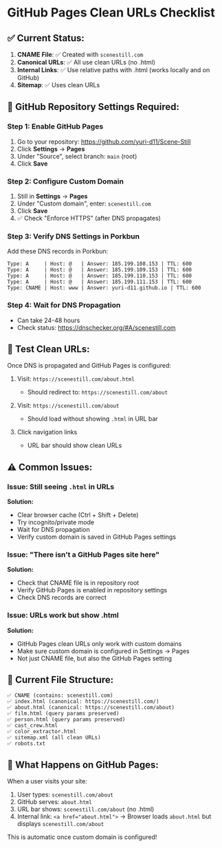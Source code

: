 # GitHub Pages Clean URLs Checklist

## ✅ Current Status:

1. **CNAME File**: ✅ Created with `scenestill.com`
2. **Canonical URLs**: ✅ All use clean URLs (no .html)
3. **Internal Links**: ✅ Use relative paths with .html (works locally and on GitHub)
4. **Sitemap**: ✅ Uses clean URLs

## 🔧 GitHub Repository Settings Required:

### Step 1: Enable GitHub Pages
1. Go to your repository: https://github.com/yuri-d11/Scene-Still
2. Click **Settings** → **Pages**
3. Under "Source", select branch: `main` (root)
4. Click **Save**

### Step 2: Configure Custom Domain
1. Still in **Settings** → **Pages**
2. Under "Custom domain", enter: `scenestill.com`
3. Click **Save**
4. ✅ Check "Enforce HTTPS" (after DNS propagates)

### Step 3: Verify DNS Settings in Porkbun

Add these DNS records in Porkbun:

```
Type: A     | Host: @   | Answer: 185.199.108.153 | TTL: 600
Type: A     | Host: @   | Answer: 185.199.109.153 | TTL: 600
Type: A     | Host: @   | Answer: 185.199.110.153 | TTL: 600
Type: A     | Host: @   | Answer: 185.199.111.153 | TTL: 600
Type: CNAME | Host: www | Answer: yuri-d11.github.io | TTL: 600
```

### Step 4: Wait for DNS Propagation
- Can take 24-48 hours
- Check status: https://dnschecker.org/#A/scenestill.com

## 🧪 Test Clean URLs:

Once DNS is propagated and GitHub Pages is configured:

1. Visit: `https://scenestill.com/about.html`
   - Should redirect to: `https://scenestill.com/about`

2. Visit: `https://scenestill.com/about`
   - Should load without showing `.html` in URL bar

3. Click navigation links
   - URL bar should show clean URLs

## ⚠️ Common Issues:

### Issue: Still seeing `.html` in URLs
**Solution:**
- Clear browser cache (Ctrl + Shift + Delete)
- Try incognito/private mode
- Wait for DNS propagation
- Verify custom domain is saved in GitHub Pages settings

### Issue: "There isn't a GitHub Pages site here"
**Solution:**
- Check that CNAME file is in repository root
- Verify GitHub Pages is enabled in repository settings
- Check DNS records are correct

### Issue: URLs work but show .html
**Solution:**
- GitHub Pages clean URLs only work with custom domains
- Make sure custom domain is configured in Settings → Pages
- Not just CNAME file, but also the GitHub Pages setting

## 📝 Current File Structure:

```
✅ CNAME (contains: scenestill.com)
✅ index.html (canonical: https://scenestill.com/)
✅ about.html (canonical: https://scenestill.com/about)
✅ film.html (query params preserved)
✅ person.html (query params preserved)
✅ cast_crew.html
✅ color_extractor.html
✅ sitemap.xml (all clean URLs)
✅ robots.txt
```

## 🎯 What Happens on GitHub Pages:

When a user visits your site:
1. User types: `scenestill.com/about`
2. GitHub serves: `about.html`
3. URL bar shows: `scenestill.com/about` (no .html)
4. Internal link: `<a href="about.html">` → Browser loads `about.html` but displays `scenestill.com/about`

This is automatic once custom domain is configured!
